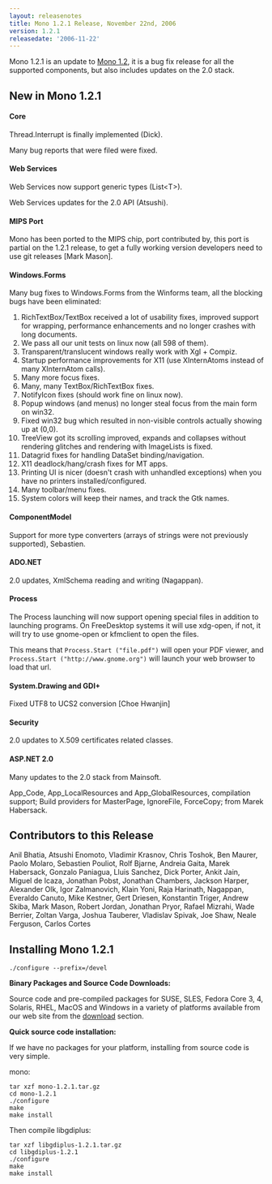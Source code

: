 ```yaml
---
layout: releasenotes
title: Mono 1.2.1 Release, November 22nd, 2006
version: 1.2.1
releasedate: '2006-11-22'
---
```


Mono 1.2.1 is an update to [Mono 1.2](http://www.go-mono.com/archive/1.2), it is a bug fix release for all the supported components, but also includes updates on the 2.0 stack.

## New in Mono 1.2.1

#### Core

Thread.Interrupt is finally implemented (Dick).

Many bug reports that were filed were fixed.

#### Web Services

Web Services now support generic types (List\<T>).

Web Services updates for the 2.0 API (Atsushi).

#### MIPS Port

Mono has been ported to the MIPS chip, port contributed by, this port is partial on the 1.2.1 release, to get a fully working version developers need to use git releases \[Mark Mason\].

#### Windows.Forms

Many bug fixes to Windows.Forms from the Winforms team, all the blocking bugs have been eliminated:

1.  RichTextBox/TextBox received a lot of usability fixes, improved support for wrapping, performance enhancements and no longer crashes with long documents.
2.  We pass all our unit tests on linux now (all 598 of them).
3.  Transparent/translucent windows really work with Xgl + Compiz.
4.  Startup performance improvements for X11 (use XInternAtoms instead of many XInternAtom calls).
5.  Many more focus fixes.
6.  Many, many TextBox/RichTextBox fixes.
7.  NotifyIcon fixes (should work fine on linux now).
8.  Popup windows (and menus) no longer steal focus from the main form on win32.
9.  Fixed win32 bug which resulted in non-visible controls actually showing up at (0,0).
10. TreeView got its scrolling improved, expands and collapses without rendering glitches and rendering with ImageLists is fixed.
11. Datagrid fixes for handling DataSet binding/navigation.
12. X11 deadlock/hang/crash fixes for MT apps.
13. Printing UI is nicer (doesn't crash with unhandled exceptions) when you have no printers installed/configured.
14. Many toolbar/menu fixes.
15. System colors will keep their names, and track the Gtk names.

#### ComponentModel

Support for more type converters (arrays of strings were not previously supported), Sebastien.

#### ADO.NET

2.0 updates, XmlSchema reading and writing (Nagappan).

#### Process

The Process launching will now support opening special files in addition to launching programs. On FreeDesktop systems it will use xdg-open, if not, it will try to use gnome-open or kfmclient to open the files.

This means that `Process.Start ("file.pdf")` will open your PDF viewer, and `Process.Start ("http://www.gnome.org")` will launch your web browser to load that url.

#### System.Drawing and GDI+

Fixed UTF8 to UCS2 conversion \[Choe Hwanjin\]

#### Security

2.0 updates to X.509 certificates related classes.

#### ASP.NET 2.0

Many updates to the 2.0 stack from Mainsoft.

App_Code, App_LocalResources and App_GlobalResources, compilation support; Build providers for MasterPage, IgnoreFile, ForceCopy; from Marek Habersack.

## Contributors to this Release

Anil Bhatia, Atsushi Enomoto, Vladimir Krasnov, Chris Toshok, Ben Maurer, Paolo Molaro, Sebastien Pouliot, Rolf Bjarne, Andreia Gaita, Marek Habersack, Gonzalo Paniagua, Lluis Sanchez, Dick Porter, Ankit Jain, Miguel de Icaza, Jonathan Pobst, Jonathan Chambers, Jackson Harper, Alexander Olk, Igor Zalmanovich, Klain Yoni, Raja Harinath, Nagappan, Everaldo Canuto, Mike Kestner, Gert Driesen, Konstantin Triger, Andrew Skiba, Mark Mason, Robert Jordan, Jonathan Pryor, Rafael Mizrahi, Wade Berrier, Zoltan Varga, Joshua Tauberer, Vladislav Spivak, Joe Shaw, Neale Ferguson, Carlos Cortes

## Installing Mono 1.2.1

``` shell
./configure --prefix=/devel
```

**Binary Packages and Source Code Downloads:**

Source code and pre-compiled packages for SUSE, SLES, Fedora Core 3, 4, Solaris, RHEL, MacOS and Windows in a variety of platforms available from our web site from the [download](/Downloads) section.

**Quick source code installation:**

If we have no packages for your platform, installing from source code is very simple.

mono:

``` shell
tar xzf mono-1.2.1.tar.gz
cd mono-1.2.1
./configure
make
make install
```

Then compile libgdiplus:

``` shell
tar xzf libgdiplus-1.2.1.tar.gz
cd libgdiplus-1.2.1
./configure
make
make install
```
